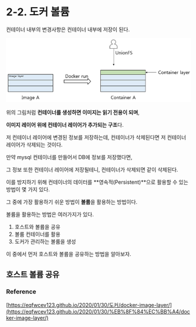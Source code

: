 # 2-2. 도커 볼륨

컨테이너 내부의 변경사항은 컨테이너 내부에 저장이 된다.

![container-layer](/images/ETC-Docker/container-layer.png)

위의 그림처럼 **컨테이너를 생성하면 이미지는 읽기 전용이 되며**,

**이미지 레이어 위에 컨테이너 레이어가 추가되는 구조**다.

저 컨테이너 레이어에 변경된 정보를 저장하는데, 컨테이너가 삭제된다면 저 컨테이너 레이어가 삭제되는 것이다.

만약 mysql 컨테이너를 만들어서 DB에 정보를 저장했다면,

그 정보 또한 컨테이너 레이어에 저장될테니, 컨테이너가 삭제되면 같이 삭제된다.

이를 방지하기 위해 컨테이너의 데이터를 **영속적(Persistent)**으로 활용할 수 있는 방법이 몇 가지 있다.

그 중에 가장 활용하기 쉬운 방법이 **볼륨**을 활용하는 방법이다.

볼륨을 활용하는 방법은 여러가지가 있다.

1. 호스트와 볼륨을 공유
2. 볼륨 컨테이너를 활용
3. 도커가 관리하는 볼륨을 생성

이 중에서 먼저 호스트와 볼륨을 공유하는 방법을 알아보자.

## 호스트 볼륨 공유

### Reference

[https://eqfwcev123.github.io/2020/01/30/도커/docker-image-layer/](https://eqfwcev123.github.io/2020/01/30/%EB%8F%84%EC%BB%A4/docker-image-layer/)
